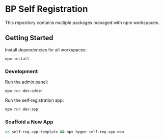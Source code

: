# BP Self Registration

This repository contains multiple packages managed with npm workspaces.

## Getting Started

Install dependencies for all workspaces:

```bash
npm install
```

### Development

Run the admin panel:

```bash
npm run dev:admin
```

Run the self‑registration app:

```bash
npm run dev:app
```

### Scaffold a New App

```bash
cd self-reg-app-template && npx hygen self-reg-app new
```
